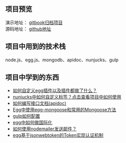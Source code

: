 ## 项目预览

演示地址： [gitbook归档项目](http://dora.liangshaojie.xyz)  
源码地址： [github地址](https://github.com/liangshaojie/egg-example)

## 项目中用到的技术栈
node.js、egg.js、mongodb、apidoc、nunjucks、gulp

## 项目中学到的东西

- [如何自定义egg插件以及插件都做了什么？](https://eggjs.org/zh-cn/advanced/plugin.html)
- [nunjucks中如何自定义标签？](https://nunjucks.bootcss.com/api.html#custom-tags)[点击查看项目中如何使用](./DoraCMS代码说明/nunjucks自定义一个请求的标签.md)
- [如何编写接口文档(apidoc)](https://apidocjs.com/#param-api)
- [Egg中使用egg-mongoose和常用的Mongoose方法](https://juejin.im/post/5c3708c26fb9a049f66c509c)
- [gulp如何配置](https://www.gulpjs.com.cn/docs/api/concepts/)
- [egg中如何做国际化](https://eggjs.org/zh-cn/core/i18n.html)
- [如何使用nodemailer发送邮件？](https://segmentfault.com/a/1190000012251328)
- [egg基于jsonwebtoken的Token实现认证机制](https://juejin.im/post/5c170f7ef265da614273ccb1)

